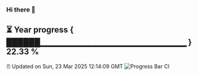 ### Hi there 👋
⏳ Year progress { ██████▁▁▁▁▁▁▁▁▁▁▁▁▁▁▁▁▁▁▁▁▁▁▁▁ } 22.33 %
---
⏰ Updated on Sun, 23 Mar 2025 12:14:09 GMT
![Progress Bar CI](https://github.com/Moyi321/Moyi321/workflows/Progress%20Bar%20CI/badge.svg)
